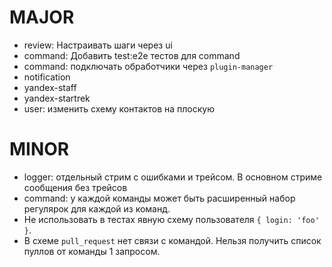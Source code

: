# MAJOR
* review: Настраивать шаги через ui
* command: Добавить test:e2e тестов для command
* command: подключать обработчики через `plugin-manager`
* notification
* yandex-staff
* yandex-startrek
* user: изменить схему контактов на плоскую

# MINOR
* logger: отдельный стрим с ошибками и трейсом. В основном стриме сообщения без трейсов
* command: у каждой команды может быть расширенный набор регулярок для каждой из команд.
* Не использовать в тестах явную схему пользователя `{ login: 'foo' }`.
* В схеме `pull_request` нет связи с командой. Нельзя получить список пуллов от команды 1 запросом.
